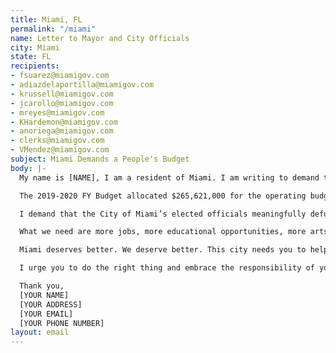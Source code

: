 ```yaml
---
title: Miami, FL
permalink: "/miami"
name: Letter to Mayor and City Officials
city: Miami
state: FL
recipients:
- fsuarez@miamigov.com
- adiazdelaportilla@miamigov.com
- krussell@miamigov.com
- jcarollo@miamigov.com
- mreyes@miamigov.com
- KHardemon@miamigov.com
- anoriega@miamigov.com
- clerks@miamigov.com
- VMendez@miamigov.com
subject: Miami Demands a People's Budget
body: |-
  My name is [NAME], I am a resident of Miami. I am writing to demand that the City of Miami adopt a People’s Budget that prioritizes community wellbeing and redirects funding away from the police. I will not be content with “reform;” I am demanding that real change be made to the way this city allocates its resources.

  The 2019-2020 FY Budget allocated $265,621,000 for the operating budget of the police, amounting to 35.8% of the total operating budget for all City departments. That number is 30 times the amount allocated to the Neighborhood Enhancement Team, 109 times the amount allocated to Housing and Community Development, 522 times the amount allocated to Equal Opportunity and Diversity Programs, 10 times the amount allocated for Resilience and Public Works, 44 times the amount allocated to Human Services, 319 times the amount allocated to Resilience and Sustainability.

  I demand that the City of Miami’s elected officials meaningfully defund the Miami Police Department. I join the calls of those across the country to defund the police. I demand a budget that adequately and effectively meets the needs of at-risk Miamians during this trying and uncertain time, when livelihoods are on the line. I demand a budget that supports community wellbeing, rather than empowers the police forces that tear them apart.

  What we need are more jobs, more educational opportunities, more arts programs, more community centers, more mental health resources, as well as more of a say in how our own communities function. This is a long transition process but change starts with reallocating this funding!

  Miami deserves better. We deserve better. This city needs you to help create a space in which more mental health service providers, social workers, victim/survivor advocates, educators, religious leaders, neighbors, and friends — all of the people who really make up our community — can look out for one another.

  I urge you to do the right thing and embrace the responsibility of your role at this moment in history. Can I count on you to work to pass an alternative budget that puts a focus on social service programs and the wellbeing of the community?

  Thank you,
  [YOUR NAME]
  [YOUR ADDRESS]
  [YOUR EMAIL]
  [YOUR PHONE NUMBER]
layout: email
---
```


